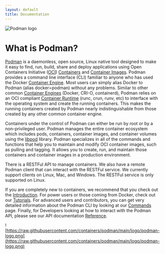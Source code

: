 ```yaml
---
layout: default
title: Documentation
---
```


![Podman logo](/img/podman.svg)

# What is Podman?

[Podman](https://podman.io) is a daemonless, open source, Linux native tool designed to make it easy to find, run, build, share and deploy applications using Open Containers Initiative ([OCI](https://opencontainers.org/)) [Containers](https://developers.redhat.com/blog/2018/02/22/container-terminology-practical-introduction#h.j2uq93kgxe0e) and [Container Images](https://developers.redhat.com/blog/2018/02/22/container-terminology-practical-introduction#h.dqlu6589ootw). Podman provides a command line interface (CLI) familiar to anyone who has used the Docker [Container Engine](https://developers.redhat.com/blog/2018/02/22/container-terminology-practical-introduction#h.6yt1ex5wfo3l). Most users can simply alias Docker to Podman (alias docker=podman) without any problems. Similar to other common [Container Engines](https://developers.redhat.com/blog/2018/02/22/container-terminology-practical-introduction#h.6yt1ex5wfo3l) (Docker, CRI-O, containerd), Podman relies on an OCI compliant [Container Runtime](https://developers.redhat.com/blog/2018/02/22/container-terminology-practical-introduction#h.6yt1ex5wfo55) (runc, crun, runv, etc) to interface with the operating system and create the running containers. This makes the running containers created by Podman nearly indistinguishable from those created by any other common container engine.

Containers under the control of Podman can either be run by root or by a non-privileged user. Podman manages the entire container ecosystem which includes pods, containers, container images, and container volumes using the [libpod](https://github.com/containers/podman) library. Podman specializes in all of the commands and functions that help you to maintain and modify OCI container images, such as pulling and tagging. It allows you to create, run, and maintain those containers and container images in a production environment.

There is a RESTFul API to manage containers. We also have a remote Podman client that can interact with the RESTFul service. We currently support clients on Linux, Mac, and Windows. The RESTFul service is only supported on Linux.

If you are completely new to containers, we recommend that you check out the [Introduction](index.html#document-Introduction). For power users or those coming from Docker, check out our [Tutorials](index.html#document-Tutorials). For advanced users and contributors, you can get very detailed information about the Podman CLI by looking at our [Commands](index.html#document-Commands) page. Finally, for Developers looking at how to interact with the Podman API, please see our API documentation [Reference](index.html#document-Reference).

![https://raw.githubusercontent.com/containers/podman/main/logo/podman-logo.png](https://raw.githubusercontent.com/containers/podman/main/logo/podman-logo.png)